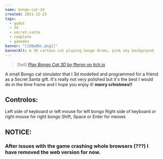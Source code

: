 ```yaml
---
name: bongo-cat-3d
created: 2021-12-23
tags:
  - godot
  - 3d
  - secret-santa
  - complete
  - gamedev
banner: "[[DOw8Uc.png]]"
bannerAlt: A 3D cartoon cat playing bongo drums, pink sky background
---
```

> [!url] [Play *Bongo Cat 3D* by ffernn on itch.io](https://ffernn.itch.io/bongo-cat-3d)

A small Bongo cat simulator that I 3d modelled and programmed for a friend as a Secret Santa gift.
It's really not very polished but it's the best I would do in the time frame and I hope you enjoy it!
**merry crhistmes!!**
## Controlos:
Left side of keyboard or left mouse for left bongo
Right side of keyboard or right mouse for right bongo
Shift, Space or Enter for meows
## NOTICE:
### After issues with the game crashing whole browsers (???) I have removed the web version for now.